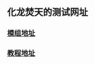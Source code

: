 ## 化龙焚天的测试网址
### <b><a href="https://chemistry-dragon-burning-heaven.github.io/hlftmod.github.io/MOD.html">模组地址</a><b>
### <b><a href="https://chemistry-dragon-burning-heaven.github.io/hlftmod.github.io/MOD.html">教程地址</a><b>
